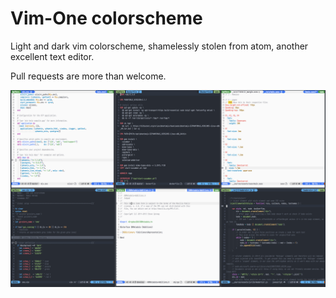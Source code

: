 # Vim-One colorscheme

Light and dark vim colorscheme, shamelessly stolen from atom, another excellent text editor.

Pull requests are more than welcome.

![Vim One Screenshot][screenshot_global]

[screenshot_global]: vim-one.png
